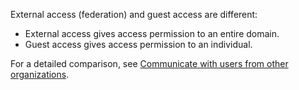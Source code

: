 External access (federation) and guest access are different:

- External access gives access permission to an entire domain.
- Guest access gives access permission to an individual. 


For a detailed comparison, see [Communicate with users from other organizations](../communicate-with-users-from-other-organizations.md).
